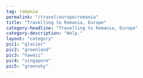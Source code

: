 ```yaml
---
tag: romania
permalink: "/travel/europe/romania"
title: "Travelling to Romania, Europe"
category-headline: "Travelling to Romania, Europe"
category-description: "Welp."
layout: "category"
pic1: "glacier"
pic2: "greenland"
pic3: "hawaii"
pic4: "singapore"
pic5: "greensky"
---
```

